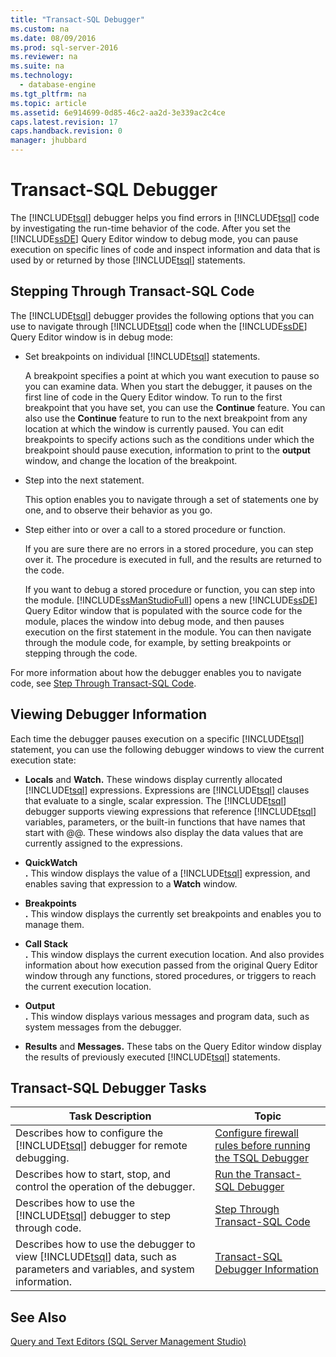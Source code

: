 ```yaml
---
title: "Transact-SQL Debugger"
ms.custom: na
ms.date: 08/09/2016
ms.prod: sql-server-2016
ms.reviewer: na
ms.suite: na
ms.technology: 
  - database-engine
ms.tgt_pltfrm: na
ms.topic: article
ms.assetid: 6e914699-0d85-46c2-aa2d-3e339ac2c4ce
caps.latest.revision: 17
caps.handback.revision: 0
manager: jhubbard
---
```

# Transact-SQL Debugger
The [!INCLUDE[tsql](../../Topics/TopicNameContainA/tokens/tsql_md.md)] debugger helps you find errors in [!INCLUDE[tsql](../../Topics/TopicNameContainA/tokens/tsql_md.md)] code by investigating the run-time behavior of the code. After you set the [!INCLUDE[ssDE](../../Topics/TopicNameContainA/tokens/ssDE_md.md)] Query Editor window to debug mode, you can pause execution on specific lines of code and inspect information and data that is used by or returned by those [!INCLUDE[tsql](../../Topics/TopicNameContainA/tokens/tsql_md.md)] statements.  
  
## Stepping Through Transact-SQL Code  
 The [!INCLUDE[tsql](../../Topics/TopicNameContainA/tokens/tsql_md.md)] debugger provides the following options that you can use to navigate through [!INCLUDE[tsql](../../Topics/TopicNameContainA/tokens/tsql_md.md)] code when the [!INCLUDE[ssDE](../../Topics/TopicNameContainA/tokens/ssDE_md.md)] Query Editor window is in debug mode:  
  
-   Set breakpoints on individual [!INCLUDE[tsql](../../Topics/TopicNameContainA/tokens/tsql_md.md)] statements.  
  
     A breakpoint specifies a point at which you want execution to pause so you can examine data. When you start the debugger, it pauses on the first line of code in the Query Editor window. To run to the first breakpoint that you have set, you can use the **Continue** feature. You can also use the **Continue** feature to run to the next breakpoint from any location at which the window is currently paused. You can edit breakpoints to specify actions such as the conditions under which the breakpoint should pause execution, information to print to the **output** window, and change the location of the breakpoint.  
  
-   Step into the next statement.  
  
     This option enables you to navigate through a set of statements one by one, and to observe their behavior as you go.  
  
-   Step either into or over a call to a stored procedure or function.  
  
     If you are sure there are no errors in a stored procedure, you can step over it. The procedure is executed in full, and the results are returned to the code.  
  
     If you want to debug a stored procedure or function, you can step into the module. [!INCLUDE[ssManStudioFull](../../Topics/TopicNameContainA/tokens/ssManStudioFull_md.md)] opens a new [!INCLUDE[ssDE](../../Topics/TopicNameContainA/tokens/ssDE_md.md)] Query Editor window that is populated with the source code for the module, places the window into debug mode, and then pauses execution on the first statement in the module. You can then navigate through the module code, for example, by setting breakpoints or stepping through the code.  
  
 For more information about how the debugger enables you to navigate code, see [Step Through Transact-SQL Code](../../Topics/TopicNameNotContainA/Step-Through-Transact-SQL-Code.md).  
  
## Viewing Debugger Information  
 Each time the debugger pauses execution on a specific [!INCLUDE[tsql](../../Topics/TopicNameContainA/tokens/tsql_md.md)] statement, you can use the following debugger windows to view the current execution state:  
  
-   **Locals** and **Watch.** These windows display currently allocated [!INCLUDE[tsql](../../Topics/TopicNameContainA/tokens/tsql_md.md)] expressions. Expressions are [!INCLUDE[tsql](../../Topics/TopicNameContainA/tokens/tsql_md.md)] clauses that evaluate to a single, scalar expression. The [!INCLUDE[tsql](../../Topics/TopicNameContainA/tokens/tsql_md.md)] debugger supports viewing expressions that reference [!INCLUDE[tsql](../../Topics/TopicNameContainA/tokens/tsql_md.md)] variables, parameters, or the built-in functions that have names that start with @@. These windows also display the data values that are currently assigned to the expressions.  
  
-   **QuickWatch**  
     **.** This window displays the value of a [!INCLUDE[tsql](../../Topics/TopicNameContainA/tokens/tsql_md.md)] expression, and enables saving that expression to a **Watch** window.  
  
-   **Breakpoints**  
     **.** This window displays the currently set breakpoints and enables you to manage them.  
  
-   **Call Stack**  
     **.** This window displays the current execution location. And also provides information about how execution passed from the original Query Editor window through any functions, stored procedures, or triggers to reach the current execution location.  
  
-   **Output**  
     **.** This window displays various messages and program data, such as system messages from the debugger.  
  
-   **Results** and **Messages.** These tabs on the Query Editor window display the results of previously executed [!INCLUDE[tsql](../../Topics/TopicNameContainA/tokens/tsql_md.md)] statements.  
  
## Transact-SQL Debugger Tasks  
  
|Task Description|Topic|  
|----------------------|-----------|  
|Describes how to configure the [!INCLUDE[tsql](../../Topics/TopicNameContainA/tokens/tsql_md.md)] debugger for remote debugging.|[Configure firewall rules before running the TSQL Debugger](../../Topics/TopicNameNotContainA/Configure-firewall-rules-before-running-the-TSQL-Debugger.md)|  
|Describes how to start, stop, and control the operation of the debugger.|[Run the Transact-SQL Debugger](../../Topics/TopicNameNotContainA/Run-the-Transact-SQL-Debugger.md)|  
|Describes how to use the [!INCLUDE[tsql](../../Topics/TopicNameContainA/tokens/tsql_md.md)] debugger to step through code.|[Step Through Transact-SQL Code](../../Topics/TopicNameNotContainA/Step-Through-Transact-SQL-Code.md)|  
|Describes how to use the debugger to view [!INCLUDE[tsql](../../Topics/TopicNameContainA/tokens/tsql_md.md)] data, such as parameters and variables, and system information.|[Transact-SQL Debugger Information](../../Topics/TopicNameNotContainA/Transact-SQL-Debugger-Information.md)|  
  
## See Also  
 [Query and Text Editors (SQL Server Management Studio)](../../Topics/TopicNameNotContainA/Query-and-Text-Editors--SQL-Server-Management-Studio-.md)